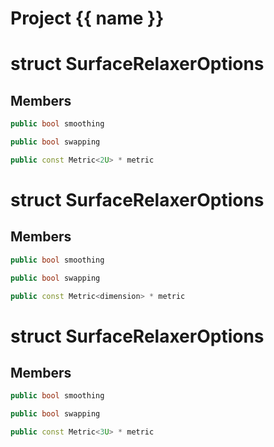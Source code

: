 <script setup>
import {useRoute} from 'vitepress'
const {path} = useRoute()
const tokens = path.split('/')
const words = tokens[2].split('-');
for (let i = 0; i < words.length; i++) {
    words[i] = words[i].charAt(0).toUpperCase() + words[i].slice(1);
    words[i] = words[i].replace('geode', 'Geode')
}
const name = words.join('-');
</script>
# Project {{ name }}

# struct SurfaceRelaxerOptions


## Members

```cpp
public bool smoothing

```

```cpp
public bool swapping

```

```cpp
public const Metric<2U> * metric

```



# struct SurfaceRelaxerOptions


## Members

```cpp
public bool smoothing

```

```cpp
public bool swapping

```

```cpp
public const Metric<dimension> * metric

```



# struct SurfaceRelaxerOptions


## Members

```cpp
public bool smoothing

```

```cpp
public bool swapping

```

```cpp
public const Metric<3U> * metric

```



